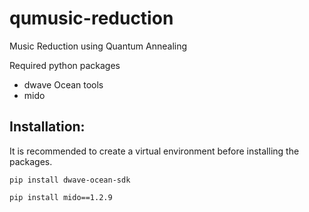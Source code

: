 # qumusic-reduction
Music Reduction using Quantum Annealing 

Required python packages

- dwave Ocean tools
- mido

## Installation:
It is recommended to create a virtual environment before installing the packages.

`pip install dwave-ocean-sdk`

`pip install mido==1.2.9`
